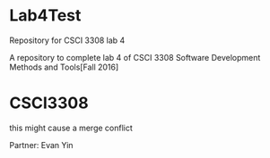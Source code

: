 
# Lab4Test
Repository for CSCI 3308 lab 4

A repository to complete lab 4 of CSCI 3308 Software Development Methods and Tools[Fall 2016]



# CSCI3308
this might cause a merge conflict



Partner: Evan Yin

